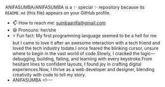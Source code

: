 ANIFASUMBA/ANIFASUMBA is a ✨ special ✨ repository because its `README.md` (this file) appears on your GitHub profile.
- 📫 How to reach me: sumbaanifa@gmail.com
- 😄 Pronouns: her/she
- ⚡ Fun fact: My first programming language seemed to be a hell for me but I came to love it after an awesome interaction with a tech friend and loved the tech industry todate.I once feared the blinking cursor, unsure where to begin in the vast world of code.Slowly, I cracked the logic—debugging, building, failing, and learning with every keystroke.From hesitant lines to confident layouts, I found joy in crafting digital experiences.Now, I thrive as a web developer and designer, blending creativity with code to tell my story.
- ANIFASUMBA
      <!---
  


